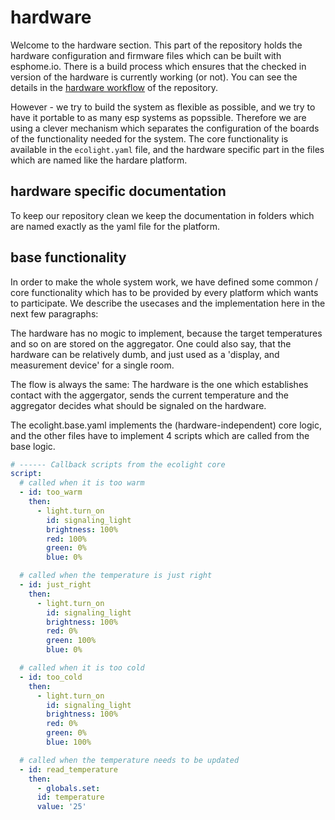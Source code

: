 # hardware

Welcome to the hardware section. This part of the repository holds the hardware configuration and firmware files which can be built with esphome.io. There is a build process which ensures that the checked in version of the hardware is currently working (or not). You can see the details in the [hardware workflow](https://github.com/bytebang/ecolight/actions/workflows/hardware.yml) of the repository.

However - we try to build the system as flexible as possible, and we try to have it portable to as many esp systems as popssible. Therefore we are using a clever mechanism which separates the configuration of the boards of the functionality needed for the system.
The core functionality is available in the `ecolight.yaml` file, and the hardware specific part in the files which are named like the hardare platform.

## hardware specific documentation

To keep our repository clean we keep the documentation in folders which are named exactly as the yaml file for the platform.

## base functionality

In order to make the whole system work, we have defined some common / core functionality which has to be provided by every platform which wants to participate. We describe the usecases and the implementation here in the next few paragraphs:

The hardware has no mogic to implement, because the target temperatures and so on are stored on the aggregator. One could also say, that the hardware can be relatively dumb, and just used as a 'display, and measurement device' for a single room.

The flow is always the same: The hardware is the one which establishes contact with the aggergator, sends the current temperature and the aggregator decides what should be signaled on the hardware.

The ecolight.base.yaml implements the (hardware-independent) core logic, and the other files have to implement 4 scripts which are called from the base logic.

`````yaml
# ------ Callback scripts from the ecolight core
script:
  # called when it is too warm
  - id: too_warm
    then:
      - light.turn_on
        id: signaling_light
        brightness: 100%
        red: 100%
        green: 0%
        blue: 0%

  # called when the temperature is just right
  - id: just_right
    then:
      - light.turn_on
        id: signaling_light
        brightness: 100%
        red: 0%
        green: 100%
        blue: 0%

  # called when it is too cold
  - id: too_cold
    then:
      - light.turn_on
        id: signaling_light
        brightness: 100%
        red: 0%
        green: 0%
        blue: 100%

  # called when the temperature needs to be updated
  - id: read_temperature
    then:
      - globals.set:
      id: temperature
      value: '25'
``````
